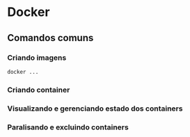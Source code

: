 # Docker

## Comandos comuns 

### Criando imagens

```bash
docker ...
```

### Criando container

### Visualizando e gerenciando estado dos containers

### Paralisando e excluindo containers
